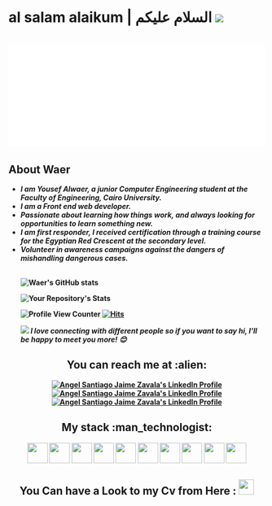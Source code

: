 # al salam alaikum | السلام عليكم  <img src="https://raw.githubusercontent.com/MartinHeinz/MartinHeinz/master/wave.gif" width="30px">

<br>

<img src="./img/hey iam waer.svg"/>

<br>

<h2>About Waer</h2>
<ul>
 <li><strong><em>I am Yousef Alwaer, a junior Computer Engineering student at the Faculty of Engineering, Cairo University.</em><strong></li>
 <li><strong><em>I am a Front end web developer. </em></strong></li>
 <li><strong><em>Passionate about learning how things work, and always looking for opportunities to learn something new. </em></strong></li>
 <li><strong><em>I am first responder, I received certification through a training course for the Egyptian Red Crescent at the secondary level. </em></strong></li>
 <li><strong><em>Volunteer in awareness campaigns against the dangers of mishandling dangerous cases. </em></strong></li>

  <br>


 ![Waer's GitHub stats](https://github-readme-stats.vercel.app/api?username=waer1&count_private=true)

![Your Repository's Stats](https://github-readme-stats.vercel.app/api/top-langs/?username=Waer1&count_private=true&theme=novatorem)

  ![Profile View Counter](https://komarev.com/ghpvc/?username=Waer1)
[![Hits](https://hits.seeyoufarm.com/api/count/incr/badge.svg?url=https%3A%2F%2Fgithub.com%2FWaer1%2Fhit-counter&count_bg=%2379C83D&title_bg=%23555555&icon=&icon_color=%23E7E7E7&title=hits&edge_flat=false)](https://hits.seeyoufarm.com)


<img src="https://media.giphy.com/media/LnQjpWaON8nhr21vNW/giphy.gif" width="60"> <em><b>I love connecting with different people</b> so if you want to say <b>hi, I'll be happy to meet you more!</b> 😊</em>
</ul>

<h2 align="center">You can reach me at :alien:</h2>

<p align="center">

  <a href="https://www.linkedin.com/in/yousef-elwaer-13304220a/">
    <img src="https://www.vectorlogo.zone/logos/linkedin/linkedin-icon.svg" alt="Angel Santiago Jaime Zavala's LinkedIn Profile" height="30" width="30">
  </a>

  <a href="https://www.facebook.com/JOOYOUSEF456">
    <img src="https://www.vectorlogo.zone/logos/facebook/facebook-tile.svg" alt="Angel Santiago Jaime Zavala's LinkedIn Profile" height="30" width="30">
  </a>

  <a href="mailto:elwaeryousef@gmail.com">
    <img src="https://www.vectorlogo.zone/logos/gmail/gmail-icon.svg" alt="Angel Santiago Jaime Zavala's LinkedIn Profile" height="30" width="30">
  </a>

</p>

<h2 align="center">My stack :man_technologist:</h2>

<p align="center">

  <img src="https://cdn.cdnlogo.com/logos/c/76/c.svg" height="40" width="40">

  <img src="https://cdn.svgporn.com/logos/javascript.svg" height="40" width="40">

  <img src="https://cdn.svgporn.com/logos/python.svg" height="40" width="40">

  <img src="https://cdn.cdnlogo.com/logos/d/66/dart.svg" height="40" width="40">

  <img src="https://cdn.svgporn.com/logos/html-5.svg"  height="40" width="40">

  <img src="https://cdn.svgporn.com/logos/css-3.svg" height="40" width="40">

  <img src="https://cdn.cdnlogo.com/logos/r/63/react.svg" height="40" width="40">

  <img src="https://cdn.svgporn.com/logos/git-icon.svg" height="40" width="40">

  <img src="https://cdn.svgporn.com/logos/visual-studio-code.svg" height="40" width="40">

  <img src="https://cdn.cdnlogo.com/logos/r/65/red-hat.svg" height="40" width="40">

</p>


<h2 align="center">You Can have a Look to my Cv from Here : <a href="https://drive.google.com/file/d/1pnUP1vEb_-ff2z_et0FIzkS19yXpk2Zy/view?usp=sharing" target="_blank"> <img src="https://img.icons8.com/external-itim2101-lineal-color-itim2101/64/000000/external-resume-human-resources-itim2101-lineal-color-itim2101-1.png"  height="30" width="30" > </a>  </h2>

